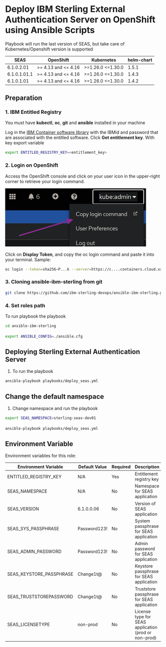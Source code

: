 # Deploy IBM Sterling External Authentication Server on OpenShift using Ansible Scripts

Playbook will run the last version of SEAS, but take care of Kubernetes/Openshift version is supported

| SEAS                      | OpenShift           | Kubernetes          | helm-chart |
|---------------------------|---------------------|---------------------|------------|
| 6.1.0.2.01                | >= 4.13 and <= 4.16 | >=1.26.0 <=1.30.0   | 1.5.1      |
| 6.1.0.1.01.1              | >= 4.13 and <= 4.16 | >=1.26.0 <=1.30.0   | 1.4.3      |
| 6.1.0.1.01                | >= 4.13 and <= 4.16 | >=1.26.0 <=1.30.0   | 1.4.2      |


## Preparation

### 1. IBM Entitled Registry

You must have **kubectl**, **oc**, **git** and **ansible** installed in your machine

Log in the [IBM Container software library](https://myibm.ibm.com/products-services/containerlibrary) with the IBMid and password that are associated with the entitled software. Click **Get entitlement key**. With key export variable

```bash 
export ENTITLED_REGISTRY_KEY=<entitlement_key>
```

### 2. Login on OpenShift

Access the OpenShift console and click on your user icon in the upper-right corner to retrieve your login command.

![Copy Login](./images/get_oc_login.png)

Click on **Display Token**, and copy the oc login command and paste it into your terminal. Sample:

```bash 
oc login --token=sha256~P...k --server=https://c....containers.cloud.xxx.com:31234
```

### 3. Cloning ansible-ibm-sterling from git

```bash 
git clone https://github.com/ibm-sterling-devops/ansible-ibm-sterling.git
```

### 4. Set roles path

To run playbook the playbook

```bash 
cd ansible-ibm-sterling

export ANSIBLE_CONFIG=./ansible.cfg 
```

## Deploying Sterling External Authentication Server

1) To run the playbook

```bash 
ansible-playbook playbooks/deploy_seas.yml
```

## Change the default namespace

1) Change namespace and run the playbook

```bash 
export SEAS_NAMESPACE=sterling-seas-dev01

ansible-playbook playbooks/deploy_seas.yml
```

## Environment Variable

Environment variables for this role:

| Environment Variable          | Default Value        | Required | Description                                      |
|-------------------------------|----------------------|----------|--------------------------------------------------|
| ENTITLED_REGISTRY_KEY         | N/A                  | Yes      | Entitlement registry key                         |
| SEAS_NAMESPACE                | N/A                  | No       | Namespace for SEAS application                   |
| SEAS_VERSION                  | 6.1.0.0.06           | No       | Version of SEAS application                      |
| SEAS_SYS_PASSPHRASE           | Password123!         | No       | System passphrase for SEAS application           |
| SEAS_ADMIN_PASSWORD           | Password123!         | No       | Admin password for SEAS application              |
| SEAS_KEYSTORE_PASSPHRASE      | Change1t@            | No       | Keystore passphrase for SEAS application         |
| SEAS_TRUSTSTOREPASSWORD       | Change1t@            | No       | Truststore passphrase for SEAS application       |
| SEAS_LICENSETYPE              | non-prod             | No       | License type for SEAS application (prod or non-prod) |
